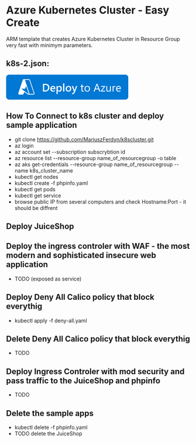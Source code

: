 # Azure Kubernetes Cluster - Easy Create

ARM template that creates Azure Kubernetes Cluster in Resource Group very fast with minimym parameters.

## k8s-2.json:

[![Deploy To Azure](https://raw.githubusercontent.com/Azure/azure-quickstart-templates/master/1-CONTRIBUTION-GUIDE/images/deploytoazure.svg?sanitize=true)](https://portal.azure.com/#create/Microsoft.Template/uri/https%3A%2F%2Fraw.githubusercontent.com%2FMariuszFerdyn%2Fk8scluster%2Fmaster%2Fk8s-2.json)


## How To Connect to k8s cluster and deploy sample application
- git clone https://github.com/MariuszFerdyn/k8scluster.git
- az login
- az account set --subscription subscrybtion id
- az resource list --resource-group name_of_resourcegroup -o table
- az aks get-credentials --resource-group name_of_resourcegroup --name k8s_cluster_name
- kubectl get nodes
- kubectl create -f phpinfo.yaml
- kubectl get pods
- kubectl get service
- browse public IP from several computers and check Hostname:Port - it should be diffrent

## Deploy JuiceShop 

## Deploy the ingress controler with WAF - the most modern and sophisticated insecure web application
- TODO (exposed as service)

## Deploy Deny All Calico policy that block everythig
- kubectl apply -f deny-all.yaml

## Delete Deny All Calico policy that block everythig
- TODO

## Deploy Ingress Controler with mod security and pass traffic to the JuiceShop and phpinfo
- TODO

## Delete the sample apps

- kubectl delete -f phpinfo.yaml
- TODO delete the JuiceShop


